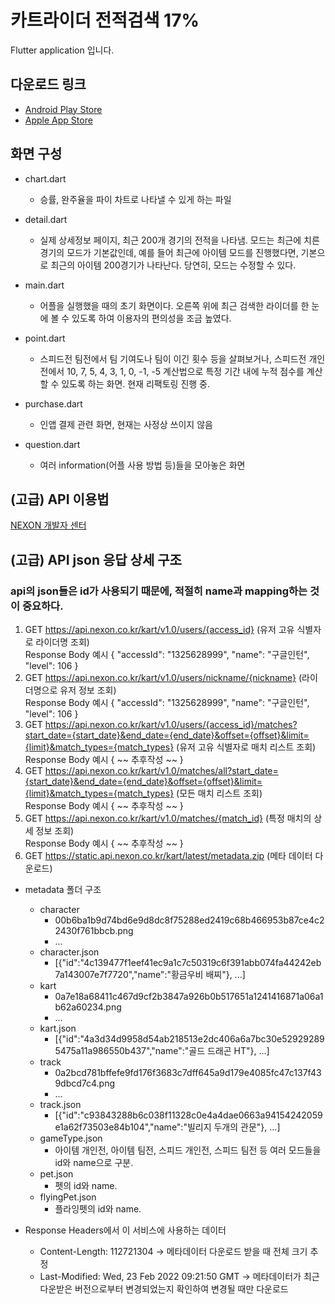 # 카트라이더 전적검색 17%
Flutter application 입니다.

## 다운로드 링크
- [Android Play Store](https://play.google.com/store/apps/details?id=com.hyla981020.kartridersearch)
- [Apple App Store](https://apps.apple.com/us/app/%EC%B9%B4%ED%8A%B8-%EC%A0%84%EC%A0%81%EA%B2%80%EC%83%89-17/id1496982527)

## 화면 구성
- chart.dart
  - 승률, 완주율을 파이 차트로 나타낼 수 있게 하는 파일

- detail.dart
  - 실제 상세정보 페이지, 최근 200개 경기의 전적을 나타냄. 모드는 최근에 치른 경기의 모드가 기본값인데, 예를 들어 최근에 아이템 모드를 진행했다면, 기본으로 최근의 아이템 200경기가 나타난다. 당연히, 모드는 수정할 수 있다.

- main.dart
  - 어플을 실행했을 때의 초기 화면이다. 오른쪽 위에 최근 검색한 라이더를 한 눈에 볼 수 있도록 하여 이용자의 편의성을 조금 높였다.

- point.dart
  - 스피드전 팀전에서 팀 기여도나 팀이 이긴 횟수 등을 살펴보거나, 스피드전 개인전에서 10, 7, 5, 4, 3, 1, 0, -1, -5 계산법으로 특정 기간 내에 누적 점수를 계산할 수 있도록 하는 화면. 현재 리팩토링 진행 중.

- purchase.dart
  - 인앱 결제 관련 화면, 현재는 사정상 쓰이지 않음

- question.dart
  - 여러 information(어플 사용 방법 등)들을 모아놓은 화면

## (고급) API 이용법
[NEXON 개발자 센터](https://developers.nexon.com/kart)

## (고급) API json 응답 상세 구조
### api의 json들은 id가 사용되기 때문에, 적절히 name과 mapping하는 것이 중요하다.
1. GET https://api.nexon.co.kr/kart/v1.0/users/{access_id} (유저 고유 식별자로 라이더명 조회)  
Response Body 예시
{
        "accessId": "1325628999",
        "name": "구글인턴",
        "level": 106
}
2. GET https://api.nexon.co.kr/kart/v1.0/users/nickname/{nickname} (라이더명으로 유저 정보 조회)  
Response Body 예시
{
        "accessId": "1325628999",
        "name": "구글인턴",
        "level": 106
}
3. GET https://api.nexon.co.kr/kart/v1.0/users/{access_id}/matches?start_date={start_date}&end_date={end_date}&offset={offset}&limit={limit}&match_types={match_types} (유저 고유 식별자로 매치 리스트 조회)  
Response Body 예시
{
        ~~ 추후작성 ~~
}
4. GET https://api.nexon.co.kr/kart/v1.0/matches/all?start_date={start_date}&end_date={end_date}&offset={offset}&limit={limit}&match_types={match_types} (모든 매치 리스트 조회)  
Response Body 예시
{
        ~~ 추후작성 ~~
}
5. GET https://api.nexon.co.kr/kart/v1.0/matches/{match_id} (특정 매치의 상세 정보 조회)  
Response Body 예시
{
        ~~ 추후작성 ~~
}
6. GET https://static.api.nexon.co.kr/kart/latest/metadata.zip (메타 데이터 다운로드)  
- metadata 폴더 구조
  - character
    - 00b6ba1b9d74bd6e9d8dc8f75288ed2419c68b466953b87ce4c22430f761bbcb.png
    - ...
  - character.json
    - [{"id":"4c139477f1eef41ec9a1c7c50319c6f391abb074fa44242eb7a143007e7f7720","name":"황금우비 배찌"}, ...]
  - kart
    - 0a7e18a68411c467d9cf2b3847a926b0b517651a1241416871a06a1b62a60234.png
    - ...
  - kart.json
    - [{"id":"4a3d34d9958d54ab218513e2dc406a6a7bc30e529292895475a11a986550b437","name":"골드 드래곤 HT"}, ...]
  - track
    - 0a2bcd781bffefe9fd176f3683c7dff645a9d179e4085fc47c137f439dbcd7c4.png
    - ...
  - track.json
    - [{"id":"c93843288b6c038f11328c0e4a4dae0663a94154242059e1a62f73503e84b104","name":"빌리지 두개의 관문"}, ...]
  - gameType.json
    - 아이템 개인전, 아이템 팀전, 스피드 개인전, 스피드 팀전 등 여러 모드들을 id와 name으로 구분.
  - pet.json
    - 펫의 id와 name.
  - flyingPet.json
    - 플라잉펫의 id와 name.

- Response Headers에서 이 서비스에 사용하는 데이터
  - Content-Length: 112721304 -> 메타데이터 다운로드 받을 때 전체 크기 추정
  - Last-Modified: Wed, 23 Feb 2022 09:21:50 GMT -> 메타데이터가 최근 다운받은 버전으로부터 변경되었는지 확인하여 변경될 때만 다운로드
